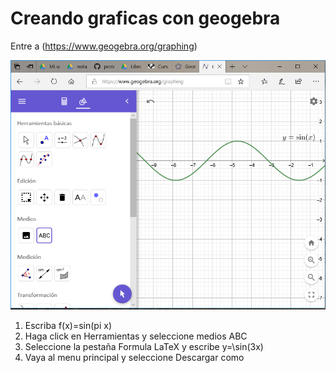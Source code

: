 # Creando graficas con geogebra
Entre a (https://www.geogebra.org/graphing)

![geogebrat](https://github.com/luisrocag/protex/blob/master/geogebra01.PNG)

1. Escriba f(x)=sin(pi x)
2. Haga click en Herramientas y seleccione medios ABC
3. Seleccione la pestaña Formula LaTeX y escribe
      y=\sin(3x)
4. Vaya al menu principal y seleccione Descargar como      

